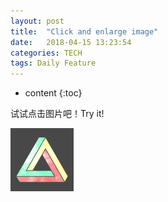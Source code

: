 ```yaml
---
layout: post
title:  "Click and enlarge image"
date:   2018-04-15 13:23:54
categories: TECH
tags: Daily Feature
---
```


* content
{:toc}

试试点击图片吧！Try it!

<a href="/mdres/collections/apple-touch-icon.png" data-lightbox="2018-04-15">
<img src="/mdres/collections/apple-touch-icon.png" width="20%"/> </a>
